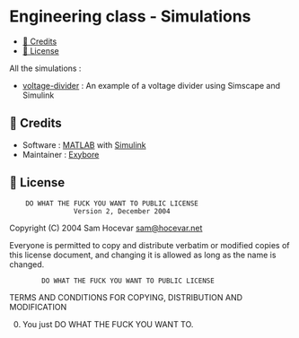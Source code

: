 # Engineering class - Simulations

- [📜 Credits](#-credits)
- [🔐 License](#-license)

All the simulations :

- [voltage-divider](./voltage-divider) : An example of a voltage divider using Simscape and Simulink

## 📜 Credits

- Software : [MATLAB](https://mathworks.com/products/matlab.html) with [Simulink](https://mathworks.com/products/simulink.html)
- Maintainer : [Exybore](https://github.com/exybore)

## 🔐 License

        DO WHAT THE FUCK YOU WANT TO PUBLIC LICENSE
                    Version 2, December 2004

Copyright (C) 2004 Sam Hocevar <sam@hocevar.net>

Everyone is permitted to copy and distribute verbatim or modified
copies of this license document, and changing it is allowed as long
as the name is changed.

            DO WHAT THE FUCK YOU WANT TO PUBLIC LICENSE

TERMS AND CONDITIONS FOR COPYING, DISTRIBUTION AND MODIFICATION

0. You just DO WHAT THE FUCK YOU WANT TO.

